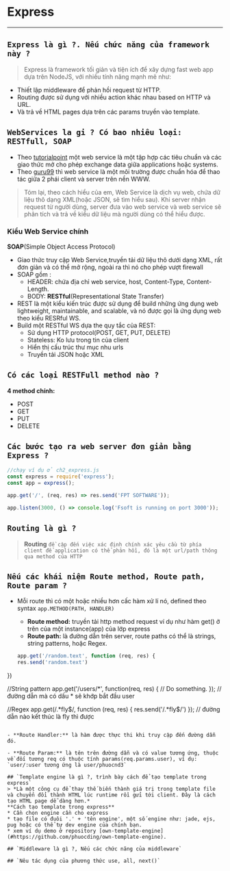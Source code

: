 # Express
***
## `Express là gì ?. Nếu chức năng của framework này ?`
> Express là framework tối giản và tiện ích để xây dựng fast web app 
dựa trên NodeJS, với nhiều tính năng mạnh mẽ như: 
* Thiết lập middleware để phản hồi request từ HTTP.
* Routing được sử dụng với nhiều action khác nhau based on HTTP và URL.
* Và trả về HTML pages dựa trên các params truyền vào template.
## `WebServices la gi ? Có bao nhiêu loại: RESTfull, SOAP`
* Theo [tutorialpoint](#https://www.tutorialspoint.com/nodejs/nodejs_restful_api.htm) 
một web service là một tập hợp các tiêu chuẩn và các giao thức mở cho phép exchange 
data giữa applications hoặc systems.
* Theo [guru99](#https://www.guru99.com/web-service-architecture.html#1) thì web service
là một môi trường được chuẩn hóa để thao tác giữa 2 phái client và server trên nền WWW.
> Tóm lại, theo cách hiểu của em, Web Service là dịch vụ web, chứa dữ liệu thô dạng XML(hoặc JSON, sẽ tìm hiểu sau).
Khi server nhận request từ người dùng, server đưa vào web service
và web service sẽ phân tích và trả về kiểu dữ liệu mà người dùng có thể hiểu được.
### Kiểu Web Service chính
**SOAP**(Simple Object Access Protocol)
* Giao thức truy cập Web Service,truyền tải dữ liệu thô dưới dạng XML, rất đơn giản và có thể mở rộng, ngoài ra thì nó cho phép vượt firewall
* SOAP gồm :
  - HEADER: chứa địa chỉ web service, host, Content-Type, Content-Length.
  - BODY: 
**RESTful**(Representational State Transfer)
* REST là một kiểu kiến trúc được sử dụng để build những ứng dụng web lightweight, maintainable, and scalable, và nó được gọi là ứng dụng web theo kiểu RESRful WS.
* Build một RESTful WS dựa the quy tắc của REST:
  - Sử dụng HTTP protocol(POST, GET, PUT, DELETE)
  - Stateless: Ko lưu trong tin của client
  - Hiển thị cấu trúc thư mục nhu urls
  - Truyền tải JSON hoặc XML
## `Có các loại RESTFull method nào ?`
**4 method chính:**
- POST
- GET
- PUT
- DELETE
## `Các bước tạo ra web server đơn giản bằng Express ?`
```Javascript
//chạy ví dụ ở ch2_express.js
const express = require('express');
const app = express();

app.get('/', (req, res) => res.send('FPT SOFTWARE'));

app.listen(3000, () => console.log('Fsoft is running on port 3000'));
```
## `Routing là gì ?`
> **Routing** `đề cập đến việc xác định chính xác yêu cầu từ phía client để application có thể phản hồi, đó là một url/path thông qua method của HTTP`
## `Nếu các khái niệm Route method, Route path, Route param ?`
* Mỗi route thì có một hoặc nhiều hơn cấc hàm xử lí nó, defined theo syntax
```app.METHOD(PATH, HANDLER)```
  - **Route method:** truyền tải http method request ví dụ như hàm get() ở trên của một instance(app) của lớp express
  - **Route path:** là đường dẫn trên server, route paths có thể là strings, string patterns, hoặc Regex.
  
  ```Javascript
  app.get('/random.text', function (req, res) {
  res.send('random.text')
})

//String pattern
app.get('/users/*', function(req, res) {
  // Do something.
});
// đường dẫn mà có dấu * sẽ khớp bắt đầu user

//Regex
app.get(/.*fly$/, function (req, res) {
  res.send('/.*fly$/')
});
// đường dẫn nào kết thúc là fly thì được
  ```
  
  - **Route Handler:** là hàm được thực thi khi truy cập đến đường dẫn đó.
  
  - **Route Param:** là tên trên đường dẫn và có value tương ứng, thuộc về đối tương req có thuộc tính params(req.params.user), ví dụ:
  `user/:user tương ứng là user/phuocnd3`
  
## `Template engine là gì ?, trình bày cách để tạo template trong express`
> *Là một công cụ để thay thế biến thành giá trị trong template file và chuyển đổi thành HTML lúc runtime rồi gửi tới client. Đây là cách tạo HTML page dễ dàng hơn.*
**Cách tạo template trong express**
* Cần chọn engine cần cho express
* tạo file có đuôi '.' + 'tên engine', một số engine như: jade, ejs, pug hoặc có thể tự dev engine của chính bạn.
* xem ví dụ demo ở repository [own-template-engine](#https://github.com/phuocding/own-template-engine).

## `Middleware là gì ?, Nếu các chức năng của middleware`

## `Nêu tác dụng của phương thức use, all, next()`
